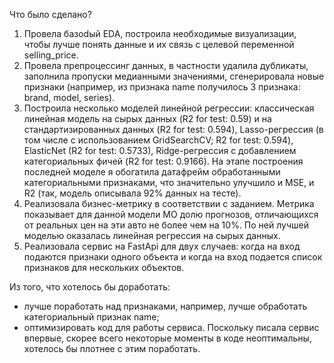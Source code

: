 Что было сделано?
1. Провела базоdый EDA, построила необходимые визуализации, чтобы лучше понять данные и их связь с целевой переменной selling_price.
2. Провела препроцессинг данных, в частности удалила дубликаты, заполнила пропуски медианными значениями, сгенерировала новые признаки (например, из признака name получилось 3 признака: brand, model, series).
3. Построила несколько моделей линейной регрессии: классическая линейная модель на сырых данных (R2 for test: 0.59) и на стандартизированных данных (R2 for test: 0.594), Lasso-регрессия (в том числе с использованием GridSearchCV; R2 for test: 0.594), ElasticNet (R2 for test: 0.5733), Ridge-регрессия с добавлением категориальных фичей (R2 for test: 0.9166). На этапе построения последней моделе я обогатила датафрейм обработанными категориальными признаками, что значительно улучшило и MSE, и R2 (так, модель описывала 92% данных на тесте).
4. Реализовала бизнес-метрику в соответствии с заданием. Метрика показывает для данной модели МО долю прогнозов, отличающихся от реальных цен на эти авто не более чем на 10%. По ней лучшей моделью оказалась линейная регрессия на сырых данных.
5. Реализовала сервис на FastApi для двух случаев: когда на вход подаются признаки одного объекта и когда на вход подается список признаков для нескольких объектов.

Из того, что хотелось бы доработать:
- лучше поработать над признаками, например, лучше обработать категориальный признак name;
- оптимизировать код для работы сервиса. Поскольку писала сервис впервые, скорее всего некоторые моменты в коде неоптимальны, хотелось бы плотнее с этим поработать.
